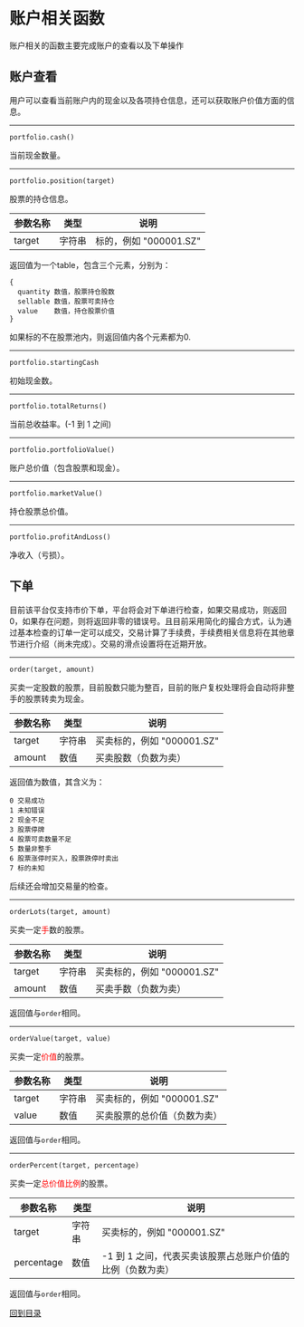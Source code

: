 # 账户相关函数

账户相关的函数主要完成账户的查看以及下单操作

## 账户查看

用户可以查看当前账户内的现金以及各项持仓信息，还可以获取账户价值方面的信息。

------------
```
portfolio.cash()
```
当前现金数量。

---------------
```
portfolio.position(target)
```
股票的持仓信息。

| 参数名称 | 类型 | 说明 |
| ----   | --| -- |
|target| 字符串 | 标的，例如 "000001.SZ"|

返回值为一个table，包含三个元素，分别为：
```
{
  quantity 数值，股票持仓股数
  sellable 数值，股票可卖持仓
  value    数值，持仓股票价值
}
```
如果标的不在股票池内，则返回值内各个元素都为0.

----------
```
portfolio.startingCash
```
初始现金数。

-----------
```
portfolio.totalReturns()
```
当前总收益率。(-1 到 1 之间)

------------
```
portfolio.portfolioValue()
```
账户总价值（包含股票和现金）。

------------
```
portfolio.marketValue()
```
持仓股票总价值。

------------
```
portfolio.profitAndLoss()
```
净收入（亏损）。




## 下单

目前该平台仅支持市价下单，平台将会对下单进行检查，如果交易成功，则返回0，如果存在问题，则将返回非零的错误号。且目前采用简化的撮合方式，认为通过基本检查的订单一定可以成交，交易计算了手续费，手续费相关信息将在其他章节进行介绍（尚未完成）。交易的滑点设置将在近期开放。

----------
```
order(target, amount)
```
买卖一定股数的股票，目前股数只能为整百，目前的账户复权处理将会自动将非整手的股票转卖为现金。

| 参数名称 | 类型 | 说明 |
| ----   | --| -- |
|target| 字符串 | 买卖标的，例如 "000001.SZ"|
|amount| 数值 | 买卖股数（负数为卖） |

返回值为数值，其含义为：
```
0 交易成功
1 未知错误
2 现金不足
3 股票停牌
4 股票可卖数量不足
5 数量非整手
6 股票涨停时买入，股票跌停时卖出
7 标的未知
```
后续还会增加交易量的检查。

----------
```
orderLots(target, amount)
```
买卖一定<span style="color:red">手</span>数的股票。

| 参数名称 | 类型 | 说明 |
| ----   | --| -- |
|target| 字符串 | 买卖标的，例如 "000001.SZ"|
|amount| 数值 | 买卖手数（负数为卖） |

返回值与`order`相同。

------------
```
orderValue(target, value)
```
买卖一定<span style="color:red">价值</span>的股票。

| 参数名称 | 类型 | 说明 |
| ----   | --| -- |
|target| 字符串 | 买卖标的，例如 "000001.SZ"|
|value| 数值 | 买卖股票的总价值（负数为卖） |

返回值与`order`相同。

------------
```
orderPercent(target, percentage)
```
买卖一定<span style="color:red">总价值比例</span>的股票。

| 参数名称 | 类型 | 说明 |
| ----   | --| -- |
|target| 字符串 | 买卖标的，例如 "000001.SZ"|
|percentage| 数值 | -1 到 1 之间，代表买卖该股票占总账户价值的比例（负数为卖） |

返回值与`order`相同。


[回到目录](README.md)